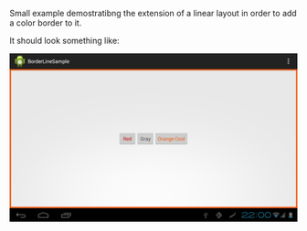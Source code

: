 Small example demostratibng the extension of a linear layout in order to
add a color border to it.

It should look something like:

![](sample1.png) 
